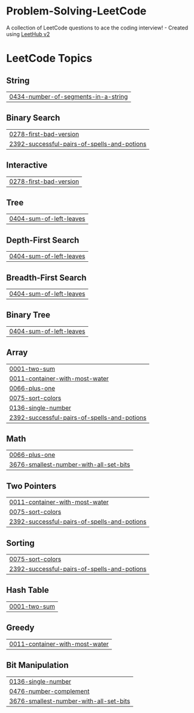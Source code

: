 # Problem-Solving-LeetCode
A collection of LeetCode questions to ace the coding interview! - Created using [LeetHub v2](https://github.com/arunbhardwaj/LeetHub-2.0)

<!---LeetCode Topics Start-->
# LeetCode Topics
## String
|  |
| ------- |
| [0434-number-of-segments-in-a-string](https://github.com/arcaneteen/Problem-Solving-LeetCode/tree/master/0434-number-of-segments-in-a-string) |
## Binary Search
|  |
| ------- |
| [0278-first-bad-version](https://github.com/arcaneteen/Problem-Solving-LeetCode/tree/master/0278-first-bad-version) |
| [2392-successful-pairs-of-spells-and-potions](https://github.com/arcaneteen/Problem-Solving-LeetCode/tree/master/2392-successful-pairs-of-spells-and-potions) |
## Interactive
|  |
| ------- |
| [0278-first-bad-version](https://github.com/arcaneteen/Problem-Solving-LeetCode/tree/master/0278-first-bad-version) |
## Tree
|  |
| ------- |
| [0404-sum-of-left-leaves](https://github.com/arcaneteen/Problem-Solving-LeetCode/tree/master/0404-sum-of-left-leaves) |
## Depth-First Search
|  |
| ------- |
| [0404-sum-of-left-leaves](https://github.com/arcaneteen/Problem-Solving-LeetCode/tree/master/0404-sum-of-left-leaves) |
## Breadth-First Search
|  |
| ------- |
| [0404-sum-of-left-leaves](https://github.com/arcaneteen/Problem-Solving-LeetCode/tree/master/0404-sum-of-left-leaves) |
## Binary Tree
|  |
| ------- |
| [0404-sum-of-left-leaves](https://github.com/arcaneteen/Problem-Solving-LeetCode/tree/master/0404-sum-of-left-leaves) |
## Array
|  |
| ------- |
| [0001-two-sum](https://github.com/arcaneteen/Problem-Solving-LeetCode/tree/master/0001-two-sum) |
| [0011-container-with-most-water](https://github.com/arcaneteen/Problem-Solving-LeetCode/tree/master/0011-container-with-most-water) |
| [0066-plus-one](https://github.com/arcaneteen/Problem-Solving-LeetCode/tree/master/0066-plus-one) |
| [0075-sort-colors](https://github.com/arcaneteen/Problem-Solving-LeetCode/tree/master/0075-sort-colors) |
| [0136-single-number](https://github.com/arcaneteen/Problem-Solving-LeetCode/tree/master/0136-single-number) |
| [2392-successful-pairs-of-spells-and-potions](https://github.com/arcaneteen/Problem-Solving-LeetCode/tree/master/2392-successful-pairs-of-spells-and-potions) |
## Math
|  |
| ------- |
| [0066-plus-one](https://github.com/arcaneteen/Problem-Solving-LeetCode/tree/master/0066-plus-one) |
| [3676-smallest-number-with-all-set-bits](https://github.com/arcaneteen/Problem-Solving-LeetCode/tree/master/3676-smallest-number-with-all-set-bits) |
## Two Pointers
|  |
| ------- |
| [0011-container-with-most-water](https://github.com/arcaneteen/Problem-Solving-LeetCode/tree/master/0011-container-with-most-water) |
| [0075-sort-colors](https://github.com/arcaneteen/Problem-Solving-LeetCode/tree/master/0075-sort-colors) |
| [2392-successful-pairs-of-spells-and-potions](https://github.com/arcaneteen/Problem-Solving-LeetCode/tree/master/2392-successful-pairs-of-spells-and-potions) |
## Sorting
|  |
| ------- |
| [0075-sort-colors](https://github.com/arcaneteen/Problem-Solving-LeetCode/tree/master/0075-sort-colors) |
| [2392-successful-pairs-of-spells-and-potions](https://github.com/arcaneteen/Problem-Solving-LeetCode/tree/master/2392-successful-pairs-of-spells-and-potions) |
## Hash Table
|  |
| ------- |
| [0001-two-sum](https://github.com/arcaneteen/Problem-Solving-LeetCode/tree/master/0001-two-sum) |
## Greedy
|  |
| ------- |
| [0011-container-with-most-water](https://github.com/arcaneteen/Problem-Solving-LeetCode/tree/master/0011-container-with-most-water) |
## Bit Manipulation
|  |
| ------- |
| [0136-single-number](https://github.com/arcaneteen/Problem-Solving-LeetCode/tree/master/0136-single-number) |
| [0476-number-complement](https://github.com/arcaneteen/Problem-Solving-LeetCode/tree/master/0476-number-complement) |
| [3676-smallest-number-with-all-set-bits](https://github.com/arcaneteen/Problem-Solving-LeetCode/tree/master/3676-smallest-number-with-all-set-bits) |
<!---LeetCode Topics End-->
